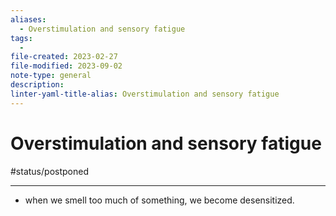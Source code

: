 ```yaml
---
aliases:
  - Overstimulation and sensory fatigue
tags:
  - 
file-created: 2023-02-27
file-modified: 2023-09-02
note-type: general
description: 
linter-yaml-title-alias: Overstimulation and sensory fatigue
---
```


# Overstimulation and sensory fatigue

#status/postponed

---

- when we smell too much of something, we become desensitized.
